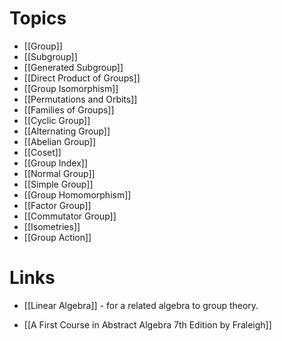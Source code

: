 # Topics
* [[Group]]
* [[Subgroup]]
* [[Generated Subgroup]]
* [[Direct Product of Groups]]
* [[Group Isomorphism]]
* [[Permutations and Orbits]]
* [[Families of Groups]]
* [[Cyclic Group]]
* [[Alternating Group]]
* [[Abelian Group]]
* [[Coset]]
* [[Group Index]]
* [[Normal Group]]
* [[Simple Group]]
* [[Group Homomorphism]]
* [[Factor Group]]
* [[Commutator Group]]
* [[Isometries]]
* [[Group Action]]

# Links
* [[Linear Algebra]] - for a related algebra to group theory.

* [[A First Course in Abstract Algebra 7th Edition by Fraleigh]]